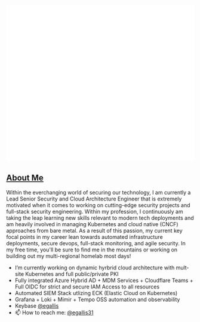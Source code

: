 ![Metrics](https://github.com/egallis31/egallis31/blob/main/github-metrics.svg)

## [About Me](https://evan.gallis.xyz)

Within the everchanging world of securing our technology, I am currently a Lead Senior Security and Cloud Architecture Engineer that is extremely motivated when it comes to working on cutting-edge security projects and full-stack security engineering. Within my profession, I continuously am taking the leap learning new skills relevant to modern tech deployments and am heavily involved in managing Kubernetes and cloud native (CNCF) approaches from bare metal. As a result of this passion, my current key focal points in my career lean towards automated infrastructure deployments, secure devops, full-stack monitoring, and agile security. In my free time, you'll be sure to find me in the mountains or working on building out my multi-regional homelab most days!

<!--
**egallis31/egallis31** is a ✨ _special_ ✨ repository because its `README.md` (this file) appears on your GitHub profile.

Here are some ideas to get you started:

- 🌱 I’m currently learning ...
- 👯 I’m looking to collaborate on ...
- 🤔 I’m looking for help with ...
- 💬 Ask me about ...

- 😄 Pronouns: ...
- ⚡ Fun fact: ...
-->


- I’m currently working on dynamic hyrbrid cloud architecture with mult-site Kubernetes and full public/private PKI
- Fully integrated Azure Hybrid AD + MDM Services + Cloudflare Teams + Full OIDC for strict and secure IAM Access to all resources
- Automated SIEM Stack utlizing ECK (Elastic Cloud on Kubernetes)
- Grafana + Loki + Mimir + Tempo OSS automation and observability 
- Keybase [@egallis](https://keybase.io/egallis)
- 📫 How to reach me: [@egallis31](https://linkedin.com/in/evan-gallis)

